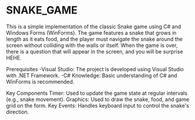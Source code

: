 # SNAKE_GAME
This is a simple implementation of the classic Snake game using C# and Windows Forms (WinForms). The game features a snake that grows in length as it eats food, and the player must navigate the snake around the screen without colliding with the walls or itself. When the game is over, there is a question that will appear in the screen, and you will be surprise HEHE.

Prerequisites
-Visual Studio: The project is developed using Visual Studio with .NET Framework.
-C# Knowledge: Basic understanding of C# and WinForms is recommended.

Key Components
Timer: Used to update the game state at regular intervals (e.g., snake movement).
Graphics: Used to draw the snake, food, and game grid on the form.
Key Events: Handles keyboard input to control the snake's direction.
